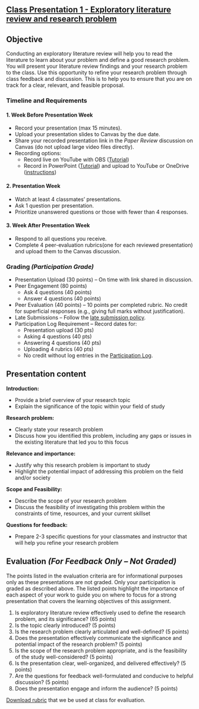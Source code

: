 ## [Class Presentation 1 - Exploratory literature review and research problem](https://aselshall.github.io/rm/hw/class-presentation1)

## Objective
Conducting an exploratory literature review will help you to read the literature to learn about your problem and define a good research problem. You will present your literature review findings and your research problem to the class. Use this opportunity to refine your research problem through class feedback and discussion. This is to help you to ensure that you are on track for a clear, relevant, and feasible proposal. 

### Timeline and Requirements

#### 1. Week Before Presentation Week
- Record your presentation (max 15 minutes).
- Upload your presentation slides to Canvas by the due date.
- Share your recorded presentation link in the *Paper Review* discussion on Canvas (do not upload large video files directly).
- Recording options:
  - Record live on YouTube with OBS ([Tutorial](https://youtu.be/zOhh6MclooA?feature=shared))
  - Record in PowerPoint ([Tutorial](https://youtu.be/bP9VJ03s8Gw?feature=shared)) and upload to YouTube or OneDrive ([instructions](https://github.com/aselshall/gwh/blob/main/hw/How%20to%20Upload%20a%20Video%20to%20OneDrive.docx))

#### 2. Presentation Week
- Watch at least 4 classmates’ presentations.
- Ask 1 question per presentation.
- Prioritize unanswered questions or those with fewer than 4 responses.

#### 3. Week After Presentation Week
- Respond to all questions you receive.
- Complete 4 peer-evaluation rubrics(one for each reviewed presentation) and upload them to the Canvas discussion.

### Grading *(Participation Grade)*
- Presentation Upload (30 points) – On time with link shared in discussion.
- Peer Engagement (80 points)
  - Ask 4 questions (40 points)
  - Answer 4 questions (40 points)
- Peer Evaluation (40 points) – 10 points per completed rubric. No credit for superficial responses (e.g., giving full marks without justification).
- Late Submissions – Follow the [late submission policy](https://aselshall.github.io/gwh/#late-homework-policy).
- Participation Log Requirement – Record dates for:
  - Presentation upload (30 pts)
  - Asking 4 questions (40 pts)
  - Answering 4 questions (40 pts)
  - Uploading 4 rubrics (40 pts)
  - No credit without log entries in the [Participation Log](https://aselshall.github.io/aea/hw/participation).

## Presentation content

**Introduction:**
 - Provide a brief overview of your research topic
 - Explain the significance of the topic within your field of study

**Research problem:**
 - Clearly state your research problem
 - Discuss how you identified this problem, including any gaps or issues in the existing literature that led you to this focus

**Relevance and importance:**
 - Justify why this research problem is important to study
 - Highlight the potential impact of addressing this problem on the field and/or society

**Scope and Feasibility:**
 - Describe the scope of your research problem
 - Discuss the feasibility of investigating this problem within the constraints of time, resources, and your current skillset

**Questions for feedback:**
 - Prepare 2-3 specific questions for your classmates and instructor that will help you refine your research problem


## Evaluation *(For Feedback Only – Not Graded)*

The points listed in the evaluation criteria are for informational purposes only as these presentations are not graded. Only your participation is graded as described above. The listed points highlight the importance of each aspect of your work to guide you on where to focus for a strong presentation that covers the learning objectives of this assignment.
 1. Is exploratory literature review effectively used to define the research problem, and its significance? (65 points)
 2. Is the topic clearly introduced? (5 points)
 3. Is the research problem clearly articulated and well-defined? (5 points)
 4. Does the presentation effectively communicate the significance and potential impact of the research problem? (5 points)
 5. Is the scope of the research problem appropriate, and is the feasibility of the study well-considered? (5 points)
 6. Is the presentation clear, well-organized, and delivered effectively? (5 points)
 7. Are the questions for feedback well-formulated and conducive to helpful discussion? (5 points)
 8. Does the presentation engage and inform the audience? (5 points)

[Download rubric](https://aselshall.github.io/rm/hw/Class%20presentation1%20rubric.docx) that we be used at class for evalluation.
